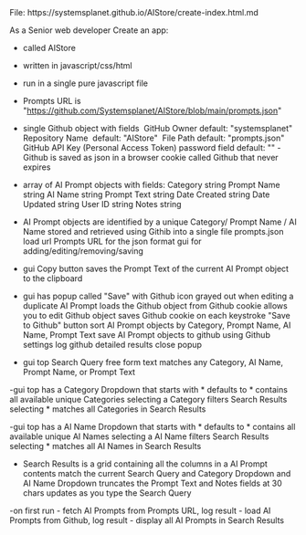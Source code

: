 <comment>
File: https://systemsplanet.github.io/AIStore/create-index.html.md
</comment>

As a Senior web developer 
Create an app:
- called AIStore
- written in javascript/css/html 
- run in a single pure javascript file
- Prompts URL is "https://github.com/Systemsplanet/AIStore/blob/main/prompts.json"
- single Github object with fields
​    GitHub Owner​
       default: "systemsplanet"
   ​ Repository Name​
​       default: "AIStore​"
​    File Path​
       default: "prompts.json"
​    GitHub API Key (Personal Access Token)​
       password field
       default: ""
​- Github is saved as json in a browser cookie called Github that never expires

- array of AI Prompt objects with fields:
     Category
        string
     Prompt Name
        string
     AI Name
        string
     Prompt Text
        string
     Date Created
        string
     Date Updated
        string
     User ID
        string
     Notes 
        string
- AI Prompt objects
      are identified by a unique Category/ Prompt Name / AI Name 
      stored and retrieved using ​Githib into a single file prompts.json
      load url Prompts URL for the json format
      gui for adding/editing/removing/saving

- gui Copy button saves the Prompt Text of the current AI Prompt object to the clipboard 
- gui has popup called "Save" with Github icon
     grayed out when editing a duplicate AI Prompt
     loads the Github object from Github cookie
     allows you to edit Github object
     saves Github cookie on each keystroke
     "Save to Github" button
        sort AI Prompt objects by Category, Prompt Name, AI Name, Prompt Text 
        save AI Prompt objects to github using Github settings
        log github detailed results
        close popup
- gui top Search Query
    free form text
    matches any Category, AI Name, Prompt Name, or Prompt Text
      
-gui top has a Category Dropdown that
    starts with *
    defaults to *
    contains all available unique Categories
    selecting a Category filters Search Results
    selecting * matches all Categories in Search Results

-gui top has a AI Name Dropdown that
    starts with *
    defaults to *
    contains all available unique AI Names
    selecting a AI Name filters Search Results
    selecting * matches all AI Names in Search Results

- Search Results 
    is a grid containing all the columns in a AI Prompt
    contents match the current Search Query and Category Dropdown and AI Name Dropdown
    truncates the Prompt Text and Notes fields at 30 chars
    updates as you type the Search Query

-on first run
    - fetch AI Prompts from Prompts URL, log result
    - load AI Prompts from Github, log result
    - display all AI Prompts in Search Results


